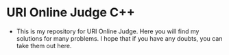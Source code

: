 # URI Online Judge C++

- This is my repository for URI Online Judge. Here you will find my solutions for many problems. I hope that if you have any doubts, you can take them out here.
